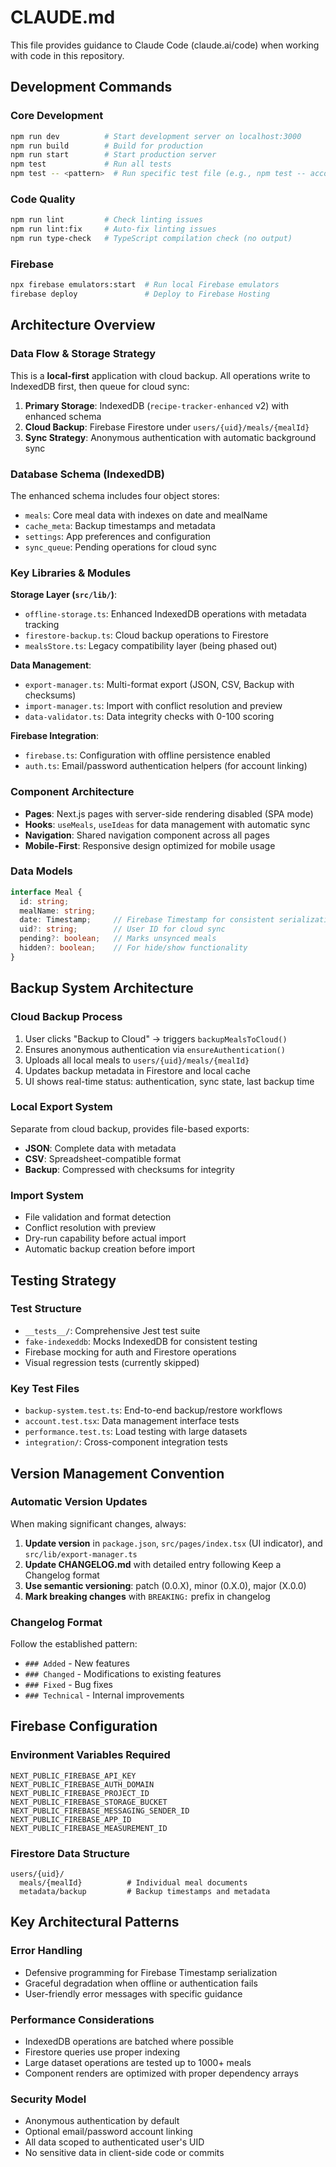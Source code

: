 # CLAUDE.md

This file provides guidance to Claude Code (claude.ai/code) when working with code in this repository.

## Development Commands

### Core Development
```bash
npm run dev          # Start development server on localhost:3000
npm run build        # Build for production
npm run start        # Start production server
npm test             # Run all tests
npm test -- <pattern>  # Run specific test file (e.g., npm test -- account.test.tsx)
```

### Code Quality
```bash
npm run lint         # Check linting issues
npm run lint:fix     # Auto-fix linting issues
npm run type-check   # TypeScript compilation check (no output)
```

### Firebase
```bash
npx firebase emulators:start  # Run local Firebase emulators
firebase deploy               # Deploy to Firebase Hosting
```

## Architecture Overview

### Data Flow & Storage Strategy
This is a **local-first** application with cloud backup. All operations write to IndexedDB first, then queue for cloud sync:

1. **Primary Storage**: IndexedDB (`recipe-tracker-enhanced` v2) with enhanced schema
2. **Cloud Backup**: Firebase Firestore under `users/{uid}/meals/{mealId}`
3. **Sync Strategy**: Anonymous authentication with automatic background sync

### Database Schema (IndexedDB)
The enhanced schema includes four object stores:
- `meals`: Core meal data with indexes on date and mealName
- `cache_meta`: Backup timestamps and metadata
- `settings`: App preferences and configuration
- `sync_queue`: Pending operations for cloud sync

### Key Libraries & Modules

**Storage Layer (`src/lib/`)**:
- `offline-storage.ts`: Enhanced IndexedDB operations with metadata tracking
- `firestore-backup.ts`: Cloud backup operations to Firestore
- `mealsStore.ts`: Legacy compatibility layer (being phased out)

**Data Management**:
- `export-manager.ts`: Multi-format export (JSON, CSV, Backup with checksums)
- `import-manager.ts`: Import with conflict resolution and preview
- `data-validator.ts`: Data integrity checks with 0-100 scoring

**Firebase Integration**:
- `firebase.ts`: Configuration with offline persistence enabled
- `auth.ts`: Email/password authentication helpers (for account linking)

### Component Architecture
- **Pages**: Next.js pages with server-side rendering disabled (SPA mode)
- **Hooks**: `useMeals`, `useIdeas` for data management with automatic sync
- **Navigation**: Shared navigation component across all pages
- **Mobile-First**: Responsive design optimized for mobile usage

### Data Models
```typescript
interface Meal {
  id: string;
  mealName: string;
  date: Timestamp;     // Firebase Timestamp for consistent serialization
  uid?: string;        // User ID for cloud sync
  pending?: boolean;   // Marks unsynced meals
  hidden?: boolean;    // For hide/show functionality
}
```

## Backup System Architecture

### Cloud Backup Process
1. User clicks "Backup to Cloud" → triggers `backupMealsToCloud()`
2. Ensures anonymous authentication via `ensureAuthentication()`
3. Uploads all local meals to `users/{uid}/meals/{mealId}`
4. Updates backup metadata in Firestore and local cache
5. UI shows real-time status: authentication, sync state, last backup time

### Local Export System
Separate from cloud backup, provides file-based exports:
- **JSON**: Complete data with metadata
- **CSV**: Spreadsheet-compatible format
- **Backup**: Compressed with checksums for integrity

### Import System
- File validation and format detection
- Conflict resolution with preview
- Dry-run capability before actual import
- Automatic backup creation before import

## Testing Strategy

### Test Structure
- `__tests__/`: Comprehensive Jest test suite
- `fake-indexeddb`: Mocks IndexedDB for consistent testing
- Firebase mocking for auth and Firestore operations
- Visual regression tests (currently skipped)

### Key Test Files
- `backup-system.test.ts`: End-to-end backup/restore workflows
- `account.test.tsx`: Data management interface tests
- `performance.test.ts`: Load testing with large datasets
- `integration/`: Cross-component integration tests

## Version Management Convention

### Automatic Version Updates
When making significant changes, always:
1. **Update version** in `package.json`, `src/pages/index.tsx` (UI indicator), and `src/lib/export-manager.ts`
2. **Update CHANGELOG.md** with detailed entry following Keep a Changelog format
3. **Use semantic versioning**: patch (0.0.X), minor (0.X.0), major (X.0.0)
4. **Mark breaking changes** with `BREAKING:` prefix in changelog

### Changelog Format
Follow the established pattern:
- `### Added` - New features
- `### Changed` - Modifications to existing features
- `### Fixed` - Bug fixes
- `### Technical` - Internal improvements

## Firebase Configuration

### Environment Variables Required
```
NEXT_PUBLIC_FIREBASE_API_KEY
NEXT_PUBLIC_FIREBASE_AUTH_DOMAIN
NEXT_PUBLIC_FIREBASE_PROJECT_ID
NEXT_PUBLIC_FIREBASE_STORAGE_BUCKET
NEXT_PUBLIC_FIREBASE_MESSAGING_SENDER_ID
NEXT_PUBLIC_FIREBASE_APP_ID
NEXT_PUBLIC_FIREBASE_MEASUREMENT_ID
```

### Firestore Data Structure
```
users/{uid}/
  meals/{mealId}          # Individual meal documents
  metadata/backup         # Backup timestamps and metadata
```

## Key Architectural Patterns

### Error Handling
- Defensive programming for Firebase Timestamp serialization
- Graceful degradation when offline or authentication fails
- User-friendly error messages with specific guidance

### Performance Considerations
- IndexedDB operations are batched where possible
- Firestore queries use proper indexing
- Large dataset operations are tested up to 1000+ meals
- Component renders are optimized with proper dependency arrays

### Security Model
- Anonymous authentication by default
- Optional email/password account linking
- All data scoped to authenticated user's UID
- No sensitive data in client-side code or commits